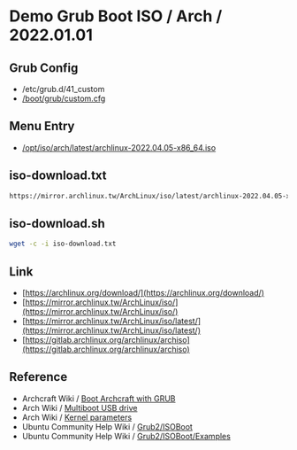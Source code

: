 
# Demo Grub Boot ISO / Arch / 2022.01.01


## Grub Config

* /etc/grub.d/41_custom
* [/boot/grub/custom.cfg](custom.cfg)


## Menu Entry

* [/opt/iso/arch/latest/archlinux-2022.04.05-x86_64.iso](https://mirror.archlinux.tw/ArchLinux/iso/latest/archlinux-2022.04.05-x86_64.iso)


## iso-download.txt

``` sh
https://mirror.archlinux.tw/ArchLinux/iso/latest/archlinux-2022.04.05-x86_64.iso
```

## iso-download.sh

``` sh
wget -c -i iso-download.txt
```


## Link

* [https://archlinux.org/download/](https://archlinux.org/download/)
* [https://mirror.archlinux.tw/ArchLinux/iso/](https://mirror.archlinux.tw/ArchLinux/iso/)
* [https://mirror.archlinux.tw/ArchLinux/iso/latest/](https://mirror.archlinux.tw/ArchLinux/iso/latest/)
* [https://gitlab.archlinux.org/archlinux/archiso](https://gitlab.archlinux.org/archlinux/archiso)


## Reference

* Archcraft Wiki / [Boot Archcraft with GRUB](https://wiki.archcraft.io/docs/boot-iso/boot-with-grub)
* Arch Wiki / [Multiboot USB drive](https://wiki.archlinux.org/title/Multiboot_USB_drive#Configuring_GRUB)
* Arch Wiki / [Kernel parameters](https://wiki.archlinux.org/title/Kernel_parameters#GRUB)
* Ubuntu Community Help Wiki / [Grub2/ISOBoot](https://help.ubuntu.com/community/Grub2/ISOBoot)
* Ubuntu Community Help Wiki / [Grub2/ISOBoot/Examples](https://help.ubuntu.com/community/Grub2/ISOBoot/Examples)
